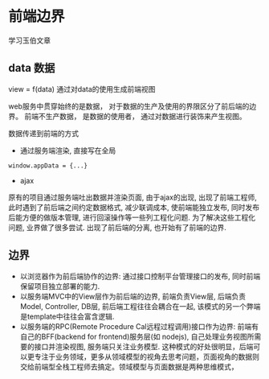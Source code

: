 # 前端边界

学习玉伯文章

## data 数据

view = f(data) 通过对data的使用生成前端视图

web服务中贯穿始终的是数据， 对于数据的生产及使用的界限区分了前后端的边界。 前端不生产数据， 是数据的使用者， 通过对数据进行装饰来产生视图。

数据传递到前端的方式

- 通过服务端渲染, 直接写在全局

```
window.appData = {...}

```

- ajax

原有的项目通过服务端吐出数据并渲染页面, 由于ajax的出现, 出现了前端工程师, 此时遇到了前后端之间约定数据格式, 减少联调成本, 使前端能独立发布, 同时发布后能方便的做版本管理, 进行回滚操作等一些列工程化问题.
为了解决这些工程化问题, 业界做了很多尝试. 出现了前后端的分离, 也开始有了前端的边界.

## 边界

- 以浏览器作为前后端协作的边界: 通过接口控制平台管理接口的发布, 同时前端保留项目独立部署的能力.
- 以服务端MVC中的View层作为前后端的边界, 前端负责View层, 后端负责Model, Controller, DB层, 前后端工程往往会耦合在一起, 该模式的另一个弊端是template中往往会富含逻辑.
- 以服务端的RPC(Remote Procedure Cal远程过程调用)接口作为边界: 前端有自己的BFF(backend for frontend)服务层(如 nodejs), 自己处理业务视图所需要的接口并渲染视图, 服务端只关注业务模型.  这种模式的好处很明显，后端可以更专注于业务领域，更多从领域模型的视角去思考问题，页面视角的数据则交给前端型全栈工程师去搞定。领域模型与页面数据是两种思维模式，



